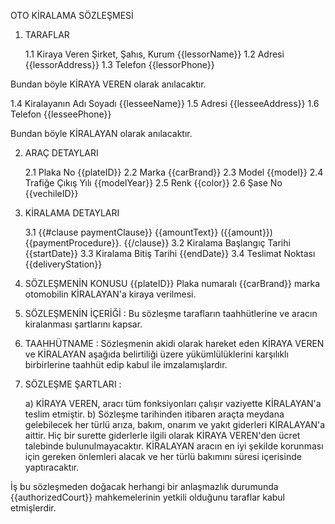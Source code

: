 OTO KİRALAMA SÖZLEŞMESİ
1. TARAFLAR

   1.1 Kiraya Veren Şirket, Şahıs, Kurum {{lessorName}}
   1.2 Adresi {{lessorAddress}}
   1.3 Telefon {{lessorPhone}}

Bundan böyle KİRAYA VEREN olarak anılacaktır.

   1.4 Kiralayanın Adı Soyadı {{lesseeName}}
   1.5 Adresi {{lesseeAddress}}
   1.6 Telefon {{lesseePhone}}

Bundan böyle KİRALAYAN olarak anılacaktır.

2. ARAÇ DETAYLARI

   2.1 Plaka No {{plateID}}
   2.2 Marka {{carBrand}}
   2.3 Model {{model}}
   2.4 Trafiğe Çıkış Yılı {{modelYear}}
   2.5 Renk {{color}}
   2.6 Şase No {{vechileID}}

3. KİRALAMA DETAYLARI

   3.1
{{#clause paymentClause}}
{{amountText}} ({{amount}}) {{paymentProcedure}}.
{{/clause}}
   3.2 Kiralama Başlangıç Tarihi {{startDate}}
   3.3 Kiralama Bitiş Tarihi {{endDate}}
   3.4 Teslimat Noktası {{deliveryStation}}

1. SÖZLEŞMENİN KONUSU {{plateID}} Plaka numaralı {{carBrand}} marka otomobilin KİRALAYAN'a kiraya verilmesi.

2. SÖZLEŞMENİN İÇERİĞİ : Bu sözleşme tarafların taahhütlerine ve aracın kiralanması şartlarını kapsar.

3. TAAHHÜTNAME : Sözleşmenin akidi olarak hareket eden KİRAYA VEREN ve KİRALAYAN aşağıda belirtiliği üzere yükümlülüklerini karşılıklı birbirlerine taahhüt edip kabul ile imzalamışlardır.

4. SÖZLEŞME ŞARTLARI :

    a) KİRAYA VEREN, aracı tüm fonksiyonları çalışır vaziyette KİRALAYAN'a teslim etmiştir. 
    b) Sözleşme tarihinden itibaren araçta meydana gelebilecek her türlü arıza, bakım, onarım ve yakıt giderleri KİRALAYAN'a aittir. Hiç bir surette giderlerle ilgili olarak KİRAYA VEREN'den ücret talebinde bulunulmayacaktır. KİRALAYAN aracın en iyi şekilde korunması için gereken önlemleri alacak ve her türlü bakımını süresi içerisinde yaptıracaktır.

İş bu sözleşmeden doğacak herhangi bir anlaşmazlık durumunda {{authorizedCourt}} mahkemelerinin yetkili olduğunu taraflar kabul etmişlerdir.